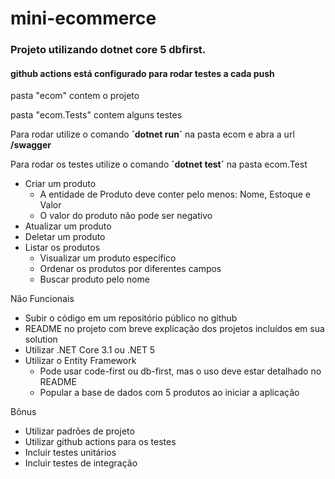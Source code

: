 # mini-ecommerce

### Projeto utilizando dotnet core 5 dbfirst.
#### github actions está configurado para rodar testes a cada push

pasta "ecom" contem o projeto

pasta "ecom.Tests" contem alguns testes

Para rodar utilize o comando **´dotnet run´** na pasta ecom e abra a url **/swagger**

Para rodar os testes utilize o comando **´dotnet test´** na pasta ecom.Test

- Criar um produto
	- A entidade de Produto deve conter pelo menos: Nome, Estoque e Valor
	- O valor do produto não pode ser negativo
- Atualizar um produto
- Deletar um produto
- Listar os produtos
	- Visualizar um produto específico
	- Ordenar os produtos por diferentes campos
	- Buscar produto pelo nome

Não Funcionais
- Subir o código em um repositório público no github
- README no projeto com breve explicação dos projetos incluídos em sua solution
- Utilizar .NET Core 3.1 ou .NET 5
- Utilizar o Entity Framework
	- Pode usar code-first ou db-first, mas o uso deve estar detalhado no README
	- Popular a base de dados com 5 produtos ao iniciar a aplicação

Bônus
- Utilizar padrões de projeto
- Utilizar github actions para os testes
- Incluir testes unitários
- Incluir testes de integração
